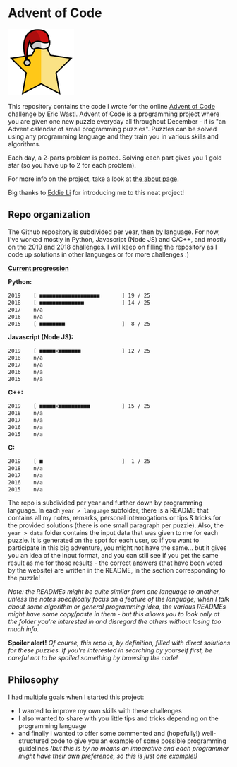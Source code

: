 # Advent of Code

<img src="resources/icon.png" width="150" height="150" />

This repository contains the code I wrote for the online [Advent of Code](https://adventofcode.com) challenge by Eric Wastl. Advent of Code is a programming project where you are given one new puzzle everyday all throughout December - it is "an Advent calendar of small programming puzzles". Puzzles can be solved using any programming language and they train you in various skills and algorithms.

Each day, a 2-parts problem is posted. Solving each part gives you 1 gold star (so you have up to 2 for each problem).

For more info on the project, take a look at [the about page](https://adventofcode.com/2019/about).

Big thanks to [Eddie Li](https://github.com/xdl) for introducing me to this neat project!

## Repo organization
The Github repository is subdivided per year, then by language. For now, I've worked mostly in Python, Javascript (Node JS) and C/C++, and mostly on the 2019 and 2018 challenges. I will keep on filling the repository as I code up solutions in other languages or for more challenges :)

<u>**Current progression**</u>

**Python:**

```
2019    [ ■■■■■■■■■■■■■■■■■■■       ] 19 / 25
2018    [ ■■■■■■■■■■■■■■            ] 14 / 25
2017    n/a
2016    n/a
2015    [ ■■■■■■■■                  ]  8 / 25
```

**Javascript (Node JS):**

```
2019    [ ■■■■■x■■■■■■■             ] 12 / 25
2018    n/a
2017    n/a
2016    n/a
2015    n/a
```

**C++:**

```
2019    [ ■■■■■x■■■■■■■■■■          ] 15 / 25
2018    n/a
2017    n/a
2016    n/a
2015    n/a
```

**C:**

```
2019    [ ■                         ]  1 / 25
2018    n/a
2017    n/a
2016    n/a
2015    n/a
```

The repo is subdivided per year and further down by programming language. In each ``year > language`` subfolder, there is a README that contains all my notes, remarks, personal interrogations or tips & tricks for the provided solutions (there is one small paragraph per puzzle). Also, the ``year > data`` folder contains the input data that was given to me for each puzzle. It is generated on the spot for each user, so if you want to participate in this big adventure, you might not have the same... but it gives you an idea of the input format, and you can still see if you get the same result as me for those results - the correct answers (that have been veted by the website) are written in the README, in the section corresponding to the puzzle!

*Note: the READMEs might be quite similar from one language to another, unless the notes specifically focus on a feature of the language; when I talk about some algorithm or general programming idea, the various READMEs might have some copy/paste in them - but this allows you to look only at the folder you're interested in and disregard the others without losing too much info.*

**Spoiler alert!**
*Of course, this repo is, by definition, filled with direct solutions for these puzzles. If you're interested in searching by yourself first, be careful not to be spoiled something by browsing the code!*

## Philosophy
I had multiple goals when I started this project:
- I wanted to improve my own skills with these challenges
- I also wanted to share with you little tips and tricks depending on the programming language
- and finally I wanted to offer some commented and (hopefully!) well-structured code to give you
  an example of some possible programming guidelines *(but this is by no means an imperative and each
  programmer might have their own preference, so this is just one example!)*
